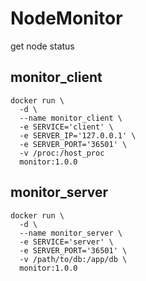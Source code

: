 # NodeMonitor
get node status

## monitor_client

```shell
docker run \
  -d \
  --name monitor_client \
  -e SERVICE='client' \
  -e SERVER_IP='127.0.0.1' \
  -e SERVER_PORT='36501' \
  -v /proc:/host_proc
  monitor:1.0.0
```

## monitor_server
```shell
docker run \
  -d \
  --name monitor_server \
  -e SERVICE='server' \
  -e SERVER_PORT='36501' \
  -v /path/to/db:/app/db \
  monitor:1.0.0
```
